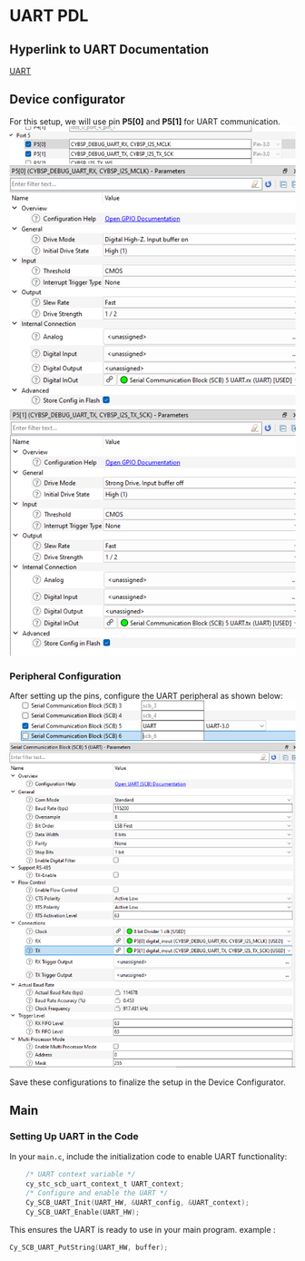 # UART PDL

## Hyperlink to UART Documentation
[UART](https://infineon.github.io/psoc6pdl/pdl_api_reference_manual/html/group__group__scb__uart.html)
## Device configurator
For this setup, we will use pin **P5[0]** and **P5[1]** for UART communication.
![](pictures/UART_pin.png)
![](pictures/UARTP5[0].png) 
![](pictures/UARTP5[1].png)
### Peripheral Configuration

After setting up the pins, configure the UART peripheral as shown below:
![](pictures/UART_peripherals.png)
![](pictures/UART_params.png)

Save these configurations to finalize the setup in the Device Configurator.
## Main

### Setting Up UART in the Code

In your `main.c`, include the initialization code to enable UART functionality:
```c
	/* UART context variable */
	cy_stc_scb_uart_context_t UART_context;
	/* Configure and enable the UART */
	Cy_SCB_UART_Init(UART_HW, &UART_config, &UART_context);
	Cy_SCB_UART_Enable(UART_HW);

```


This ensures the UART is ready to use in your main program.
example : 

```c
Cy_SCB_UART_PutString(UART_HW, buffer);
```
